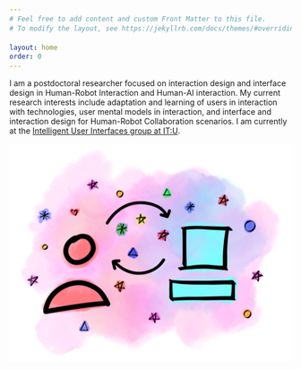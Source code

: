 ```yaml
---
# Feel free to add content and custom Front Matter to this file.
# To modify the layout, see https://jekyllrb.com/docs/themes/#overriding-theme-defaults

layout: home
order: 0
---
```


I am a postdoctoral researcher focused on interaction design and interface design in Human-Robot Interaction and Human-AI interaction. My current research interests include adaptation and learning of users in interaction with technologies, user mental models in interaction, and interface and interaction design for Human-Robot Collaboration scenarios. I am currently at the [Intelligent User Interfaces group at IT:U](https://it-u.at/en/research/research-groups/intelligent-user-interfaces/).

![Diagram of Human-Robot Interaction](/assets/images/HRI.png)
